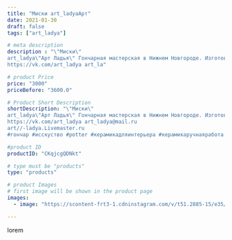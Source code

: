 ```yaml
---
title: "Миски art_ladyaАрт"
date: 2021-01-30
draft: false
tags: ["art_ladya"]

# meta description
description : "\"Миски\" 
art_ladya\"Арт Ладья\" Гончарная мастерская в Нижнем Новгороде. Изготовление керамики и мастер//-классы по обучению. 
https://vk.com/art_ladya art_la"

# product Price
price: "3000"
priceBefore: "3600.0"

# Product Short Description
shortDescription: "\"Миски\" 
art_ladya\"Арт Ладья\" Гончарная мастерская в Нижнем Новгороде. Изготовление керамики и мастер//-классы по обучению. 
https://vk.com/art_ladya art_ladya@mail.ru 
art//-ladya.Livemaster.ru
#гончар #исскуство #potter #керамикадляинтерьера #керамикаручнаяработа #гончарнаямастерская #керамиканазаказ #handmade #посудаизглины #керамика #гончарнаяпосуда #эксклюзивнаякерамика #painter #dishes #decor #ceramicar #nntoday #claygoods #restaurant #earthenware #ceramic #design #bowl #dish #plate #ceramicart #berries #авторскаякерамика #историческаяреконструкция"

#product ID
productID: "CKqjcgQDNkt"

# type must be "products"
type: "products"

# product Images
# first image will be shown in the product page
images:
  - image: "https://scontent-frt3-1.cdninstagram.com/v/t51.2885-15/e35/143987768_217014360095020_8760268512465574384_n.jpg?_nc_ht=scontent-frt3-1.cdninstagram.com&_nc_cat=104&_nc_ohc=edD_Xd72BgoAX-mBWjq&edm=APU89FABAAAA&ccb=7-4&oh=bbafba75298e35884d45fca5e84e0eb8&oe=612BA1CD&_nc_sid=86f79a&ig_cache_key=MjQ5Nzk2NDgzMzczMjYxNDQ0NQ%3D%3D.2-ccb7-4"

---
```

lorem
